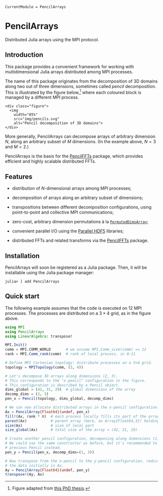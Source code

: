 ```@meta
CurrentModule = PencilArrays
```

# PencilArrays

Distributed Julia arrays using the MPI protocol.

## Introduction

This package provides a convenient framework for working with multidimensional
Julia arrays distributed among MPI processes.

The name of this package originates from the decomposition of 3D domains along
two out of three dimensions, sometimes called *pencil* decomposition.
This is illustrated by the figure below,[^1] where each coloured block is
managed by a different MPI process.

```@raw html
<div class="figure">
  <img
    width="85%"
    src="img/pencils.svg"
    alt="Pencil decomposition of 3D domains">
</div>
```

More generally, PencilArrays can decompose arrays of arbitrary dimension $N$,
along an arbitrary subset of $M$ dimensions.
(In the example above, $N = 3$ and $M = 2$.)

PencilArrays is the basis for the
[PencilFFTs](https://github.com/jipolanco/PencilFFTs.jl) package, which
provides efficient and highly scalable distributed FFTs.

## Features

- distribution of $N$-dimensional arrays among MPI processes;

- decomposition of arrays along an arbitrary subset of dimensions;

- transpositions between different decomposition configurations, using
  point-to-point and collective MPI communications;

- zero-cost, arbitrary dimension permutations à la
  [`PermutedDimsArray`](https://docs.julialang.org/en/latest/base/arrays/#Base.PermutedDimsArrays.PermutedDimsArray);

- convenient parallel I/O using the [Parallel
  HDF5](https://portal.hdfgroup.org/display/HDF5/Parallel+HDF5) libraries;

- distributed FFTs and related transforms via the
  [PencilFFTs](https://github.com/jipolanco/PencilFFTs.jl) package.

## Installation

PencilArrays will soon be registered as a Julia package.
Then, it will be installable using the Julia package manager:

    julia> ] add PencilArrays

## Quick start

The following example assumes that the code is executed on 12 MPI processes.
The processes are distributed on a $3×4$ grid, as in the figure above.

```julia
using MPI
using PencilArrays
using LinearAlgebra: transpose!

MPI.Init()
comm = MPI.COMM_WORLD       # we assume MPI.Comm_size(comm) == 12
rank = MPI.Comm_rank(comm)  # rank of local process, in 0:11

# Define MPI Cartesian topology: distribute processes on a 3×4 grid.
topology = MPITopology(comm, (3, 4))

# Let's decompose 3D arrays along dimensions (2, 3).
# This corresponds to the "x-pencil" configuration in the figure.
# This configuration is described by a Pencil object.
dims_global = (42, 31, 29)  # global dimensions of the array
decomp_dims = (2, 3)
pen_x = Pencil(topology, dims_global, decomp_dims)

# We can now allocate distributed arrays in the x-pencil configuration.
Ax = PencilArray{Float64}(undef, pen_x)
fill!(Ax, rank * π)  # each process locally fills its part of the array
parent(Ax)           # parent array (here, an Array{Float64,3}) holding the local data
size(Ax)             # size of local part
size_global(Ax)      # total size of the array = (42, 31, 29)

# Create another pencil configuration, decomposing along dimensions (1, 3).
# We could use the same constructor as before, but it's recommended to reuse the
# previous Pencil instead.
pen_y = Pencil(pen_x, decomp_dims=(1, 3))

# Now transpose from the x-pencil to the y-pencil configuration, redistributing
# the data initially in Ax.
Ay = PencilArray{Float64}(undef, pen_y)
transpose!(Ay, Ax)
```

[^1]:
    Figure adapted from [this PhD thesis](https://hal.archives-ouvertes.fr/tel-02084215v1).
